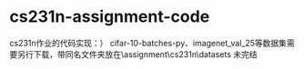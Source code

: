 # cs231n-assignment-code
cs231n作业的代码实现：）
cifar-10-batches-py、imagenet_val_25等数据集需要另行下载，带同名文件夹放在\assignment\cs231n\datasets
未完结

